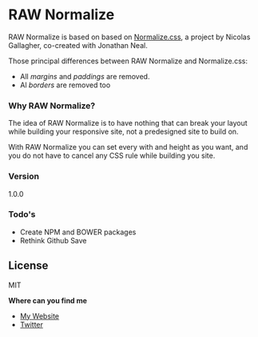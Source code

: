 # RAW Normalize

RAW Normalize is based on based on [Normalize.css], a project by Nicolas Gallagher, co-created with Jonathan Neal.

Those principal differences between RAW Normalize and Normalize.css:

  - All *margins* and *paddings* are removed.
  - Al *borders* are removed too

### Why RAW Normalize?

The idea of RAW Normalize is to have nothing that can break your layout while building your responsive site, not a predesigned site to build on.

With RAW Normalize you can set every with and height as you want, and you do not have to cancel any CSS rule while building you site. 

### Version
1.0.0

### Todo's

 - Create NPM and BOWER packages
 - Rethink Github Save

License
----

MIT


**Where can you find me**
 - [My Website]
 - [Twitter]

[Normalize.css]:http://necolas.github.io/normalize.css/
[My Website]:http://rogervila.es
[Twitter]:http://twitter.com/_rogervila
